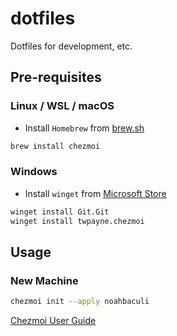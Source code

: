 # dotfiles

Dotfiles for development, etc.

## Pre-requisites

### Linux / WSL / macOS

- Install `Homebrew` from [brew.sh](https://brew.sh)

```bash
brew install chezmoi
```

### Windows

- Install `winget` from [Microsoft Store](https://learn.microsoft.com/en-us/windows/package-manager/winget/)

```bash
winget install Git.Git
winget install twpayne.chezmoi
```

## Usage

### New Machine

```bash
chezmoi init --apply noahbaculi
```

[Chezmoi User Guide](https://www.chezmoi.io/user-guide/command-overview/)

